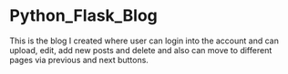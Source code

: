 # Python_Flask_Blog
This is the blog I created where user can login into the account and can upload, edit, add new posts and delete and also can move to different pages via previous and next buttons.
